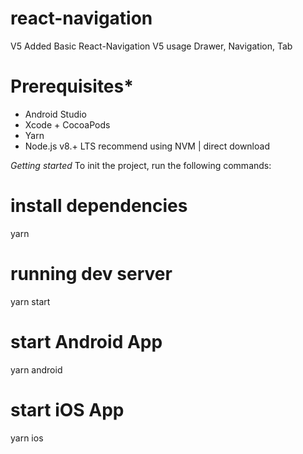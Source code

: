 # react-navigation
V5
Added Basic React-Navigation V5 usage
Drawer, Navigation, Tab

# Prerequisites*

- Android Studio
- Xcode + CocoaPods
- Yarn
- Node.js v8.+ LTS recommend using NVM | direct download

*Getting started*
To init the project, run the following commands:

# install dependencies
yarn

# running dev server
yarn start

# start Android App 
yarn android

# start iOS App
yarn ios
